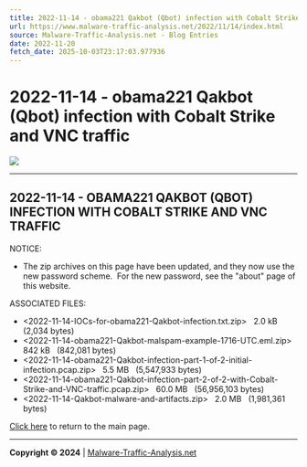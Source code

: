 ```yaml
---
title: 2022-11-14 - obama221 Qakbot (Qbot) infection with Cobalt Strike and VNC traffic
url: https://www.malware-traffic-analysis.net/2022/11/14/index.html
source: Malware-Traffic-Analysis.net - Blog Entries
date: 2022-11-20
fetch_date: 2025-10-03T23:17:03.977936
---
```


# 2022-11-14 - obama221 Qakbot (Qbot) infection with Cobalt Strike and VNC traffic

[![](../../../site-logo-01.gif)](../../../index.html)

---

## 2022-11-14 - OBAMA221 QAKBOT (QBOT) INFECTION WITH COBALT STRIKE AND VNC TRAFFIC

NOTICE:

* The zip archives on this page have been updated, and they now use the new password scheme.  For the new password, see the "about" page of this website.

ASSOCIATED FILES:

* <2022-11-14-IOCs-for-obama221-Qakbot-infection.txt.zip>   2.0 kB   (2,034 bytes)
* <2022-11-14-obama221-Qakbot-malspam-example-1716-UTC.eml.zip>   842 kB   (842,081 bytes)
* <2022-11-14-obama221-Qakbot-infection-part-1-of-2-initial-infection.pcap.zip>   5.5 MB   (5,547,933 bytes)
* <2022-11-14-obama221-Qakbot-infection-part-2-of-2-with-Cobalt-Strike-and-VNC-traffic.pcap.zip>   60.0 MB   (56,956,103 bytes)
* <2022-11-14-Qakbot-malware-and-artifacts.zip>   2.0 MB   (1,981,361 bytes)

[Click here](../../../index.html) to return to the main page.

---

**Copyright © 2024** | [Malware-Traffic-Analysis.net](../../../index.html)
